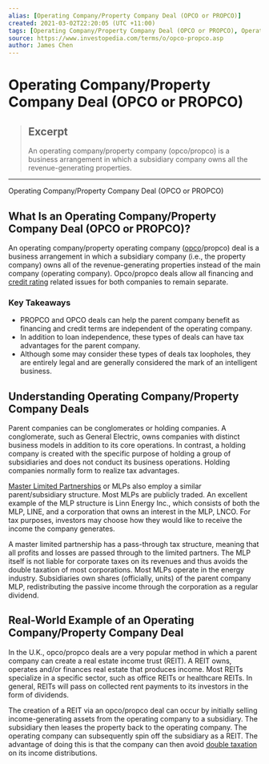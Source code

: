 ```yaml
---
alias: [Operating Company/Property Company Deal (OPCO or PROPCO)]
created: 2021-03-02T22:20:05 (UTC +11:00)
tags: [Operating Company/Property Company Deal (OPCO or PROPCO), Operating Company/Property Company Deal (OPCO or PROPCO)]
source: https://www.investopedia.com/terms/o/opco-propco.asp
author: James Chen
---
```


# Operating Company/Property Company Deal (OPCO or PROPCO)

> ## Excerpt
> An operating company/property company (opco/propco) is a business arrangement in which a subsidiary company owns all the revenue-generating properties.

---

Operating Company/Property Company Deal (OPCO or PROPCO)
## What Is an Operating Company/Property Company Deal (OPCO or PROPCO)?

An operating company/property operating company ([opco](https://www.investopedia.com/terms/o/opco.asp)/propco) deal is a business arrangement in which a subsidiary company (i.e., the property company) owns all of the revenue-generating properties instead of the main company (operating company). Opco/propco deals allow all financing and [credit rating](https://www.investopedia.com/terms/c/creditrating.asp) related issues for both companies to remain separate.

### Key Takeaways

-   PROPCO and OPCO deals can help the parent company benefit as financing and credit terms are independent of the operating company.
-   In addition to loan independence, these types of deals can have tax advantages for the parent company.
-   Although some may consider these types of deals tax loopholes, they are entirely legal and are generally considered the mark of an intelligent business.

## Understanding Operating Company/Property Company Deals

Parent companies can be conglomerates or holding companies. A conglomerate, such as General Electric, owns companies with distinct business models in addition to its core operations. In contrast, a holding company is created with the specific purpose of holding a group of subsidiaries and does not conduct its business operations. Holding companies normally form to realize tax advantages.

[Master Limited Partnerships](https://www.investopedia.com/terms/m/mlp.asp) or MLPs also employ a similar parent/subsidiary structure. Most MLPs are publicly traded. An excellent example of the MLP structure is Linn Energy Inc., which consists of both the MLP, LINE, and a corporation that owns an interest in the MLP, LNCO. For tax purposes, investors may choose how they would like to receive the income the company generates.

A master limited partnership has a pass-through tax structure, meaning that all profits and losses are passed through to the limited partners. The MLP itself is not liable for corporate taxes on its revenues and thus avoids the double taxation of most corporations. Most MLPs operate in the energy industry. Subsidiaries own shares (officially, units) of the parent company MLP, redistributing the passive income through the corporation as a regular dividend.

## Real-World Example of an Operating Company/Property Company Deal

In the U.K., opco/propco deals are a very popular method in which a parent company can create a real estate income trust (REIT). A REIT owns, operates and/or finances real estate that produces income. Most REITs specialize in a specific sector, such as office REITs or healthcare REITs. In general, REITs will pass on collected rent payments to its investors in the form of dividends.

The creation of a REIT via an opco/propco deal can occur by initially selling income-generating assets from the operating company to a subsidiary. The subsidiary then leases the property back to the operating company. The operating company can subsequently spin off the subsidiary as a REIT. The advantage of doing this is that the company can then avoid [double taxation](https://www.investopedia.com/terms/d/double_taxation.asp) on its income distributions.
